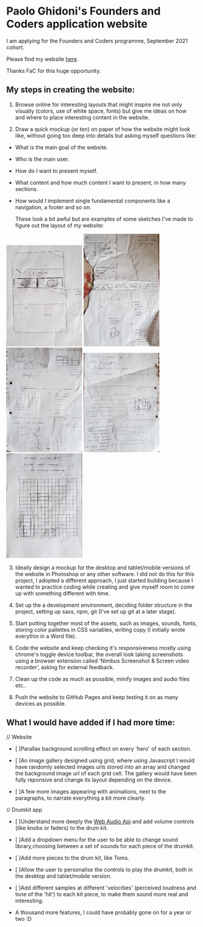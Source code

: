 # Paolo Ghidoni's Founders and Coders application website

I am applying for the Founders and Coders programme, September 2021 cohort.

Please find my website [here](https://paologhidoni.github.io/fac-application/).

Thanks FaC for this huge opportunity.


## My steps in creating the website:

1. Browse online for interesting layouts that might inspire me not only visually (colors, use of white space, fonts) but give me ideas on how and where to place interesting content in the website.

2. Draw a quick mockup (or ten) on paper of how the website might look like, without going too deep into details but asking myself questions like:

- What is the main goal of the website.

- Who is the main user.

- How do I want to present myself.

- What content and how much content I want to present, in how many sections.

- How would I implement single fundamental components like a navigation, a footer and so on.

  These look a bit awful but are examples of some sketches I've made to figure out the layout of my website:



<img src='assets/img/project-1.jpg' style='max-width: 200px'>
<img src='assets/img/project-2.jpg' style='max-width: 200px'>
<img src='assets/img/project-3.jpg' style='max-width: 200px'>
<img src='assets/img/project-4.jpg' style='max-width: 200px'>
<img src='assets/img/project-5.jpg' style='max-width: 200px'>

3. Ideally design a mockup for the desktop and tablet/mobile versions of the website in Photoshop or any other software. I did not do this for this project, I adopted a different approach, I just started building because I wanted to practice coding while creating and give myself room to come up with something different with time.

4. Set up the a development environment, deciding folder structure in the project, setting up sass, npm, git (I've set up git at a later stage).

5. Start putting together most of the assets, such as images, sounds, fonts, storing color pallettes in CSS variables, writing copy (I initially wrote everythin in a Word file).

6. Code the website and keep checking it's responsiveness mostly using chrome's toggle device toolbar, the overall look taking screenshots using a browser extension called 'Nimbus Screenshot & Screen video recorder', asking for external feedback.

7. Clean up the code as much as possible, minify images and audio files etc..

8. Push the website to GitHub Pages and keep testing it on as many devices as possible.




## What I would have added if I had more time:

// Website

- [ ]Parallax background scrolling effect on every 'hero' of each section.

- [ ]An image gallery designed using grid, where using Javascript I would have randomly selected images urls stored into an array and changed the background image url of each grid cell. The gallery would have been fully reponsive and change its layout depending on the device.

- [ ]A few more images appearing with animations, next to the paragraphs, to narrate everything a bit more clearly.

// Drumkit app

- [ ]Understand more deeply the [Web Audio Api](https://developer.mozilla.org/en-US/docs/Web/API/Web_Audio_API) and add volume controls (like knobs or faders) to the drum kit.

- [ ]Add a dropdown menu for the user to be able to change sound library,choosing between a set of sounds for each piece of the drumkit.

- [ ]Add more pieces to the drum kit, like Toms.

- [ ]Allow the user to personalise the controls to play the drumkit, both in the desktop and tablet/mobile version.

- [ ]Add different samples at different 'velocities' (perceived loudness and tone of the 'hit') to each kit piece, to make them sound more real and interesting.

-  A thousand more features, I could have probably gone on for a year or two :D



